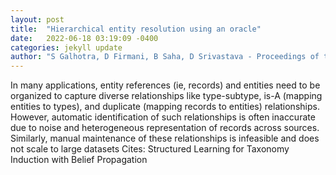 ```yaml
---
layout: post
title:  "Hierarchical entity resolution using an oracle"
date:   2022-06-18 03:19:09 -0400
categories: jekyll update
author: "S Galhotra, D Firmani, B Saha, D Srivastava - Proceedings of the 2022 International , 2022"
---
```

In many applications, entity references (ie, records) and entities need to be organized to capture diverse relationships like type-subtype, is-A (mapping entities to types), and duplicate (mapping records to entities) relationships. However, automatic identification of such relationships is often inaccurate due to noise and heterogeneous representation of records across sources. Similarly, manual maintenance of these relationships is infeasible and does not scale to large datasets 
Cites: Structured Learning for Taxonomy Induction with Belief Propagation